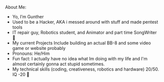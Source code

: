 About Me:
- Yo, I’m Gunther
- Used to be a Hacker, AKA i messed around with stuff and made pentest tools
- IT repair guy, Robotics student, and Animator and part time SongWriter 🫡
- My current Projects Include building an actual BB-8 and some video game or website probably
-  Pronouns: He/Him
-  Fun fact: I actually have no idea what Im doing with my life and I'm almost certainly gonna act stupid sometimes.
- My technical skills (coding, creativeness, robotics and hardware) 20/50. IQ -20 🫤

